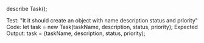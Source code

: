 describe Task();

Test: "It it should create an object with name description status and priority"
Code: let task = new Task(taskName, description, status, priority);
Expected Output: task = {taskName, description, status, priority);

